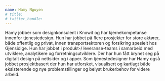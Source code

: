 ```yaml
---
name: Hamy Nguyen
# title: 
# twitter_handle: 
---
```

Hamy jobber som designkonsulent i Knowit og har kjernekompetanse innenfor tjenestedesign. Hun har jobbet på flere prosjekter for store aktører, både offentlig og privat, innen transportsektoren og forsikring spesielt hos Gjensidige. Hun har jobbet i produkt-/ leveranse-teams i samarbeid med utviklere, analytikere og forretningsutviklere. Der har hun fått brynet seg på digitalt design på nettsider og i apper. Som tjenestedesigner har Hamy også jobbet prosjektbasert der hun har utforsket, visualisert og kartlagt både eksisterende og nye problemstillinger og belyst brukerbehov for videre arbeid.
